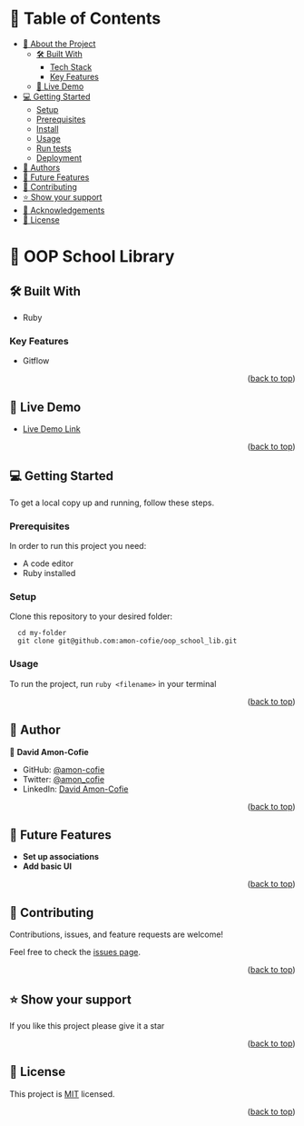 <a name="readme-top"></a>

# 📗 Table of Contents

- [📖 About the Project](#about-project)
  - [🛠 Built With](#built-with)
    - [Tech Stack](#tech-stack)
    - [Key Features](#key-features)
  - [🚀 Live Demo](#live-demo)
- [💻 Getting Started](#getting-started)
  - [Setup](#setup)
  - [Prerequisites](#prerequisites)
  - [Install](#install)
  - [Usage](#usage)
  - [Run tests](#run-tests)
  - [Deployment](#triangular_flag_on_post-deployment)
- [👥 Authors](#authors)
- [🔭 Future Features](#future-features)
- [🤝 Contributing](#contributing)
- [⭐️ Show your support](#support)
- [🙏 Acknowledgements](#acknowledgements)
- [📝 License](#license)

<!-- PROJECT DESCRIPTION -->

# 📖 OOP School Library <a name="about-project"></a>

## 🛠 Built With <a name="built-with"></a>

- Ruby

### Key Features <a name="key-features"></a>

- Gitflow

<p align="right">(<a href="#readme-top">back to top</a>)</p>

<!-- LIVE DEMO -->

## 🚀 Live Demo <a name="live-demo"></a>

- [Live Demo Link](https://yourdeployedapplicationlink.com)

<p align="right">(<a href="#readme-top">back to top</a>)</p>

<!-- GETTING STARTED -->

## 💻 Getting Started <a name="getting-started"></a>

To get a local copy up and running, follow these steps.

### Prerequisites

In order to run this project you need:

- A code editor
- Ruby installed

### Setup

Clone this repository to your desired folder:

```
  cd my-folder
  git clone git@github.com:amon-cofie/oop_school_lib.git
```

### Usage

To run the project, run `ruby <filename>` in your terminal

<p align="right">(<a href="#readme-top">back to top</a>)</p>

<!-- AUTHORS -->

## 👥 Author <a name="authors"></a>

👤 **David Amon-Cofie**

- GitHub: [@amon-cofie](https://github.com/amon-cofie)
- Twitter: [@amon_cofie](https://twitter.com/amon_cofie)
- LinkedIn: [David Amon-Cofie](https://www.linkedin.com/in/david-amon-cofie-2389ab241/)

<p align="right">(<a href="#readme-top">back to top</a>)</p>

<!-- FUTURE FEATURES -->

## 🔭 Future Features <a name="future-features"></a>

- **Set up associations**
- **Add basic UI**

<p align="right">(<a href="#readme-top">back to top</a>)</p>

<!-- CONTRIBUTING -->

## 🤝 Contributing <a name="contributing"></a>

Contributions, issues, and feature requests are welcome!

Feel free to check the [issues page](https://github.com/amon-cofie/oop_school_lib/issues).

<p align="right">(<a href="#readme-top">back to top</a>)</p>

<!-- SUPPORT -->

## ⭐️ Show your support <a name="support"></a>

If you like this project please give it a star

<p align="right">(<a href="#readme-top">back to top</a>)</p>

<!-- LICENSE -->

## 📝 License <a name="license"></a>

This project is [MIT](https://github.com/amon-cofie/oop_school_lib/blob/dev/LICENSE) licensed.

<p align="right">(<a href="#readme-top">back to top</a>)</p>
